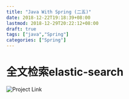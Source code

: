 ```yaml
---
title: "Java With Spring (二五)"
date: 2018-12-22T19:18:39+08:00
lastmod: 2018-12-29T20:22:12+08:00
draft: true
tags: ["java","Spring"]
categories: ["Spring"]
---
```

# 全文检索elastic-search
![Project Link](https://github.com/hyyfrank/play_with_springboot/tree/feature/lesson1)
